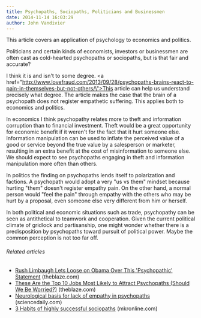 ```yaml
---
title: Psychopaths, Sociopaths, Politicians and Businessmen
date: 2014-11-14 16:03:29
author: John Vandivier
---
```




This article covers an application of psychology to economics and politics.

Politicians and certain kinds of economists, investors or businessmen are often cast as cold-hearted psychopaths or sociopaths, but is that fair and accurate?

I think it is and isn't to some degree. <a href=\"http://www.lovefraud.com/2013/09/28/psychopaths-brains-react-to-pain-in-themselves-but-not-others/\">This article</a> can help us understand precisely what degree. The article makes the case that the brain of a psychopath does not register empathetic suffering. This applies both to economics and politics.

In economics I think psychopathy relates more to theft and information corruption than to financial investment. Theft would be a great opportunity for economic benefit if it weren't for the fact that it hurt someone else. Information manipulation can be used to inflate the perceived value of a good or service beyond the true value by a salesperson or marketer, resulting in an extra benefit at the cost of misinformation to someone else. We should expect to see psychopaths engaging in theft and information manipulation more often than others.

In politics the finding on psychopaths lends itself to polarization and factions. A psychopath would adopt a very \"us vs them\" mindset because hurting \"them\" doesn't register empathy pain. On the other hand, a normal person would \"feel the pain\" through empathy with the others who may be hurt by a proposal, even someone else very different from him or herself.

In both political and economic situations such as trade, psychopathy can be seen as antithetical to teamwork and cooperation. Given the current political climate of gridlock and partisanship, one might wonder whether there is a predisposition by psychopaths toward pursuit of political power. Maybe the common perception is not too far off.
<h6 class=\"zemanta-related-title\" style=\"font-size:1em;\">Related articles</h6>
<ul class=\"zemanta-article-ul\">
	<li class=\"zemanta-article-ul-li\"><a href=\"http://www.theblaze.com/stories/2013/09/05/rush-limbaugh-says-this-obama-flip-flop-is-so-bad-its-psychopathic/\" target=\"_blank\">Rush Limbaugh Lets Loose on Obama Over This 'Psychopathic' Statement</a> (theblaze.com)</li>
	<li class=\"zemanta-article-ul-li\"><a href=\"http://www.theblaze.com/stories/2013/01/06/these-are-the-top-10-jobs-most-likely-to-attract-psychopaths-should-we-be-worried/\" target=\"_blank\">These Are the Top 10 Jobs Most Likely to Attract Psychopaths (Should We Be Worried?)</a> (theblaze.com)</li>
	<li class=\"zemanta-article-ul-li\"><a href=\"http://www.sciencedaily.com/releases/2013/09/130924174331.htm\" target=\"_blank\">Neurological basis for lack of empathy in psychopaths</a> (sciencedaily.com)</li>
	<li class=\"zemanta-article-ul-li\"><a href=\"http://mkronline.com/2013/10/01/habits-of-highly-successful-sociopaths/\" target=\"_blank\">3 Habits of highly successful sociopaths</a> (mkronline.com)</li>
</ul>
